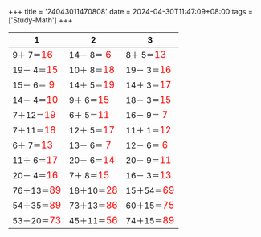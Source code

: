 +++ 
title = '24043011470808' 
date = 2024-04-30T11:47:09+08:00 
tags = ['Study-Math'] 
+++ 

1 | 2 | 3 
-- | -- | -- 
 9＋ 7＝<font color=red size=4>16</font> | 14－ 8＝<font color=red size=4> 6</font> |  8＋ 5＝<font color=red size=4>13</font> 
19－ 4＝<font color=red size=4>15</font> | 10＋ 8＝<font color=red size=4>18</font> | 19－ 3＝<font color=red size=4>16</font> 
15－ 6＝<font color=red size=4> 9</font> | 14＋ 5＝<font color=red size=4>19</font> | 14＋ 3＝<font color=red size=4>17</font> 
14－ 4＝<font color=red size=4>10</font> |  9＋ 6＝<font color=red size=4>15</font> | 18－ 3＝<font color=red size=4>15</font> 
 7＋12＝<font color=red size=4>19</font> |  6＋ 5＝<font color=red size=4>11</font> | 16－ 9＝<font color=red size=4> 7</font> 
 7＋11＝<font color=red size=4>18</font> | 12＋ 5＝<font color=red size=4>17</font> | 11＋ 1＝<font color=red size=4>12</font> 
 6＋ 7＝<font color=red size=4>13</font> | 13－ 6＝<font color=red size=4> 7</font> | 12－ 6＝<font color=red size=4> 6</font> 
11＋ 6＝<font color=red size=4>17</font> | 20－ 6＝<font color=red size=4>14</font> | 20－ 9＝<font color=red size=4>11</font> 
20－ 4＝<font color=red size=4>16</font> |  7＋ 8＝<font color=red size=4>15</font> | 16－ 3＝<font color=red size=4>13</font> 
76＋13＝<font color=red size=4>89</font> | 18＋10＝<font color=red size=4>28</font> | 15＋54＝<font color=red size=4>69</font> 
54＋35＝<font color=red size=4>89</font> | 73＋13＝<font color=red size=4>86</font> | 60＋15＝<font color=red size=4>75</font> 
53＋20＝<font color=red size=4>73</font> | 45＋11＝<font color=red size=4>56</font> | 74＋15＝<font color=red size=4>89</font> 

